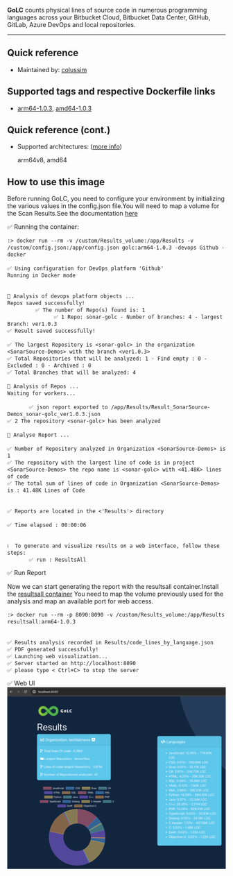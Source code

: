 **GoLC** counts physical lines of source code in numerous programming languages across your Bitbucket Cloud, Bitbucket Data Center, GitHub, GitLab, Azure DevOps and local repositories.

---

## Quick reference
- Maintained by:
[colussim](https://github.com/colussim/GoLC/Docker)

## Supported tags and respective Dockerfile links
- [arm64-1.0.3](https://github.com/colussim/GoLC/blob/ver1.0.3/Docker/v1.0.3/Dockerfile.golc.arm64), [amd64-1.0.3](https://github.com/colussim/GoLC/blob/ver1.0.3/Docker/v1.0.3/Dockerfile.golc.amd64)

## Quick reference (cont.)
- Supported architectures: ([more info⁠](https://github.com/docker-library/official-images#architectures-other-than-amd64))

    arm64v8, amd64

## How to use this image

Before running GoLC, you need to configure your environment by initializing the various values in the config.json file.You will need to map a volume for the Scan Results.See the documentation [here](https://github.com/colussim/GoLC/)

 ✅ Running the container: 
 ```
:> docker run --rm -v /custom/Results_volume:/app/Results -v /custom/config.json:/app/config.json golc:arm64-1.0.3 -devops Github -docker

✅ Using configuration for DevOps platform 'Github'
Running in Docker mode


🔎 Analysis of devops platform objects ...
 Repos saved successfully!
          ✅ The number of Repo(s) found is: 1
                ✅ 1 Repo: sonar-golc - Number of branches: 4 - largest Branch: ver1.0.3 
✅ Result saved successfully!

✅ The largest Repository is <sonar-golc> in the organization <SonarSource-Demos> with the branch <ver1.0.3> 
✅ Total Repositories that will be analyzed: 1 - Find empty : 0 - Excluded : 0 - Archived : 0
✅ Total Branches that will be analyzed: 4

🔎 Analysis of Repos ...
 Waiting for workers...
                                                                                                 
        ✅ json report exported to /app/Results/Result_SonarSource-Demos_sonar-golc_ver1.0.3.json
✅ 2 The repository <sonar-golc> has been analyzed

🔎 Analyse Report ...

✅ Number of Repository analyzed in Organization <SonarSource-Demos> is 1 
✅ The repository with the largest line of code is in project <SonarSource-Demos> the repo name is <sonar-golc> with <41.48K> lines of code
✅ The total sum of lines of code in Organization <SonarSource-Demos> is : 41.48K Lines of Code


✅ Reports are located in the <'Results'> directory

✅ Time elapsed : 00:00:06


ℹ️  To generate and visualize results on a web interface, follow these steps: 
        ✅ run : ResultsAll
 ```

 ✅ Run Report

 Now we can start generating the report with the resultsall container.Install the [resultsall container](https://hub.docker.com/r/mcolussi/resultsall)
 You need to map the volume previously used for the analysis and map an available port for web access.

```
:> docker run --rm -p 8090:8090 -v /custom/Results_volume:/app/Results resultsall:arm64-1.0.3


✅ Results analysis recorded in Results/code_lines_by_language.json
✅ PDF generated successfully!
✅ Launching web visualization...
✅ Server started on http://localhost:8090
✅ please type < Ctrl+C> to stop the server
```


✅  Web UI
![report](https://github.com/colussim/GoLC/raw/main/imgs/webui.png)